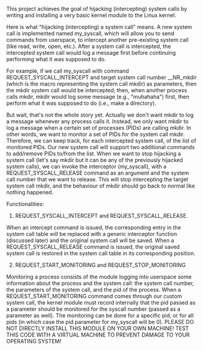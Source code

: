 This project achieves the goal of hijacking (intercepting) system calls by writing and installing a very basic kernel module to the Linux kernel. 

Here is what "hijacking (intercepting) a system call" means. A new system call is implemented named my_syscall, which will allow you to send commands from userspace, to intercept another pre-existing system call (like read, write, open, etc.). After a system call is intercepted, the intercepted system call would log a message first before continuing performing what it was supposed to do. 

For example, if we call my_syscall with command REQUEST_SYSCALL_INTERCEPT and target system call number __NR_mkdir (which is the macro representing the system call mkdir) as parameters, then the mkdir system call would be intercepted; then, when another process calls mkdir, mkdir would log some message (e.g., "muhahaha") first, then perform what it was supposed to do (i.e., make a directory). 

But wait, that's not the whole story yet. Actually we don't want mkdir to log a message whenever any process calls it. Instead, we only want mkdir to log a message when a certain set of processes (PIDs) are calling mkdir. In other words, we want to monitor a set of PIDs for the system call mkdir. Therefore, we can keep track, for each intercepted system call, of the list of monitored PIDs. Our new system call will support two additional commands to add/remove PIDs to/from the list. 
When we want to stop hijacking a system call (let's say mkdir but it can be any of the previously hijacked system calls), we can invoke the interceptor (my_syscall), with a REQUEST_SYSCALL_RELEASE command as an argument and the system call number that we want to release. This will stop intercepting the target system call mkdir, and the behaviour of mkdir should go back to normal like nothing happened. 

Functionalities:

1. REQUEST_SYSCALL_INTERCEPT and REQUEST_SYSCALL_RELEASE.

When an intercept command is issued, the corresponding entry in the system call table will be replaced with a generic interceptor function (discussed later) and the original system call will be saved. When a REQUEST_SYSCALL_RELEASE command is issued, the original saved system call is restored in the system call table in its corresponding position. 

2. REQUEST_START_MONITORING and REQUEST_STOP_MONITORING

Monitoring a process consists of the module logging into userspace some information about the process and the system call: the system call number, the parameters of the system call, and the pid of the process. 
When a REQUEST_START_MONITORING command comes through our custom system call, the kernel module must record internally that the pid passed as a parameter should be monitored for the syscall number (passed as a parameter as well). The monitoring can be done for a specific pid, or for all pids (in which case the pid parameter for my_syscall will be 0). 
PLEASE DO NOT DIRECTLY INSTALL THIS MODULE ON YOUR OWN MACHINE! TEST THIS CODE WITH A VIRTUAL MACHINE TO PREVENT DAMAGE TO YOUR OPERATING SYSTEM!
